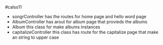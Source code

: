 #calss11
* songrController has the routes for home page and hello word page
* AlbumController has arout for album page that provieds the albums
* Album this class for make albums instances 
* capitalizeController this class has route for the capitalize page that make an string to upper case

